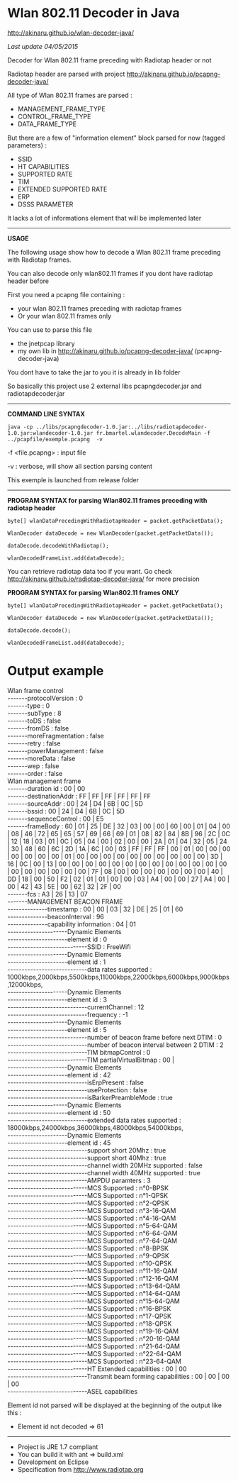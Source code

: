 # Wlan 802.11 Decoder in Java #

http://akinaru.github.io/wlan-decoder-java/

<i>Last update 04/05/2015</i>

Decoder for Wlan 802.11 frame preceding with Radiotap header or not

Radiotap header are parsed with project http://akinaru.github.io/pcapng-decoder-java/

All type of Wlan 802.11 frames are parsed :
 * MANAGEMENT_FRAME_TYPE
 * CONTROL_FRAME_TYPE
 * DATA_FRAME_TYPE

But there are a few of "information element" block parsed for now (tagged parameters) :
* SSID
* HT CAPABILITIES
* SUPPORTED RATE
* TIM
* EXTENDED SUPPORTED RATE
* ERP
* DSSS PARAMETER

It lacks a lot of informations element that will be implemented later 

<hr/>

<b>USAGE</b>

The following usage show how to decode a Wlan 802.11 frame preceding with Radiotap frames.

You can also decode only wlan802.11 frames if you dont have radiotap header before

First you need a pcapng file containing :
 * your wlan 802.11 frames preceding with radiotap frames
 * Or your wlan 802.11 frames only
 
You can use to parse this file 
* the jnetpcap library 
* my own lib in http://akinaru.github.io/pcapng-decoder-java/ (pcapng-decoder-java)

You dont have to take the jar to you it is already in lib folder

So basically this project use 2 external libs pcapngdecoder.jar and radiotapdecoder.jar

<hr/>

<b>COMMAND LINE SYNTAX</b> 

``java -cp ../libs/pcapngdecoder-1.0.jar:../libs/radiotapdecoder-1.0.jar:wlandecoder-1.0.jar fr.bmartel.wlandecoder.DecodeMain -f ../pcapfile/exemple.pcapng  -v``

-f <file.pcapng> : input file

-v               : verbose, will show all section parsing content

This exemple is launched from release folder

<hr/>

<b>PROGRAM SYNTAX for parsing Wlan802.11 frames preceding with radiotap header</b>

``byte[] wlanDataPrecedingWithRadiotapHeader = packet.getPacketData();``

``WlanDecoder dataDecode = new WlanDecoder(packet.getPacketData());``

``dataDecode.decodeWithRadiotap();``

``wlanDecodedFrameList.add(dataDecode);``

You can retrieve radiotap data too if you want. Go check http://akinaru.github.io/radiotap-decoder-java/ for more precision

<b>PROGRAM SYNTAX for parsing Wlan802.11 frames ONLY</b>

``byte[] wlanDataPrecedingWithRadiotapHeader = packet.getPacketData();``

``WlanDecoder dataDecode = new WlanDecoder(packet.getPacketData());``

``dataDecode.decode();``

``wlanDecodedFrameList.add(dataDecode);``

# Output example


Wlan frame control<br/>
-------protocolVersion   : 0<br/>
-------type              : 0<br/>
-------subType           : 8<br/>
-------toDS              : false<br/>
-------fromDS            : false<br/>
-------moreFragmentation : false<br/>
-------retry             : false<br/>
-------powerManagement   : false<br/>
-------moreData          : false<br/>
-------wep               : false<br/>
-------order             : false<br/>
Wlan management frame<br/>
-------duration id     : 00 | 00<br/>
-------destinationAddr : FF | FF | FF | FF | FF | FF<br/>
-------sourceAddr      : 00 | 24 | D4 | 6B | 0C | 5D<br/>
-------bssid           : 00 | 24 | D4 | 6B | 0C | 5D<br/>
-------sequenceControl : 00 | E5<br/>
-------frameBody       : 60 | 01 | 25 | DE | 32 | 03 | 00 | 00 | 60 | 00 | 01 | 04 | 00 | 08 | 46 | 72 | 65 | 65 | 57 | 69 | 66 | 69 | 01 | 08 | 82 | 84 | 8B | 96 | 2C | 0C | 12 | 18 | 03 | 01 | 0C | 05 | 04 | 00 | 02 | 00 | 00 | 2A | 01 | 04 | 32 | 05 | 24 | 30 | 48 | 60 | 6C | 2D | 1A | 6C | 00 | 03 | FF | FF | FF | 00 | 01 | 00 | 00 | 00 | 00 | 00 | 00 | 00 | 01 | 00 | 00 | 00 | 00 | 00 | 00 | 00 | 00 | 00 | 00 | 3D | 16 | 0C | 00 | 13 | 00 | 00 | 00 | 00 | 00 | 00 | 00 | 00 | 00 | 00 | 00 | 00 | 00 | 00 | 00 | 00 | 00 | 00 | 00 | 7F | 08 | 00 | 00 | 00 | 00 | 00 | 00 | 00 | 40 | DD | 18 | 00 | 50 | F2 | 02 | 01 | 01 | 00 | 00 | 03 | A4 | 00 | 00 | 27 | A4 | 00 | 00 | 42 | 43 | 5E | 00 | 62 | 32 | 2F | 00<br/>
-------fcs             : A3 | 26 | 13 | 07<br/>
-------MANAGEMENT BEACON FRAME<br/>
--------------timestamp              : 00 | 00 | 03 | 32 | DE | 25 | 01 | 60<br/>
--------------beaconInterval         : 96<br/>
--------------capability information : 04 | 01<br/>
---------------------Dynamic Elements<br/>
---------------------element id : 0<br/>
----------------------------SSID : FreeWifi<br/>
---------------------Dynamic Elements<br/>
---------------------element id : 1<br/>
----------------------------data rates supported :<br/> 1000kbps,2000kbps,5500kbps,11000kbps,22000kbps,6000kbps,9000kbps,12000kbps,<br/>
---------------------Dynamic Elements<br/>
---------------------element id : 3<br/>
----------------------------currentChannel : 12<br/>
----------------------------frequency      : -1<br/>
---------------------Dynamic Elements<br/>
---------------------element id : 5<br/>
----------------------------number of beacon frame before next DTIM  : 0<br/>
----------------------------number of beacon interval between 2 DTIM : 2<br/>
----------------------------TIM bitmapControl                        : 0<br/>
----------------------------TIM partialVirtualBitmap : 00 | <br/>
---------------------Dynamic Elements<br/>
---------------------element id : 42<br/>
----------------------------isErpPresent         : false<br/>
----------------------------useProtection        : false<br/>
----------------------------isBarkerPreambleMode : true<br/>
---------------------Dynamic Elements<br/>
---------------------element id : 50<br/>
----------------------------extended data rates supported : 18000kbps,24000kbps,36000kbps,48000kbps,54000kbps,<br/>
---------------------Dynamic Elements<br/>
---------------------element id : 45<br/>
----------------------------support short 20Mhz           : true<br/>
----------------------------support short 40Mhz           : true<br/>
----------------------------channel width 20MHz supported : false<br/>
----------------------------channel width 40MHz supported : true<br/>
----------------------------AMPDU paramters               : 3<br/>
----------------------------MCS Supported : n°0-BPSK<br/>
----------------------------MCS Supported : n°1-QPSK<br/>
----------------------------MCS Supported : n°2-QPSK<br/>
----------------------------MCS Supported : n°3-16-QAM<br/>
----------------------------MCS Supported : n°4-16-QAM<br/>
----------------------------MCS Supported : n°5-64-QAM<br/>
----------------------------MCS Supported : n°6-64-QAM<br/>
----------------------------MCS Supported : n°7-64-QAM<br/>
----------------------------MCS Supported : n°8-BPSK<br/>
----------------------------MCS Supported : n°9-QPSK<br/>
----------------------------MCS Supported : n°10-QPSK<br/>
----------------------------MCS Supported : n°11-16-QAM<br/>
----------------------------MCS Supported : n°12-16-QAM<br/>
----------------------------MCS Supported : n°13-64-QAM<br/>
----------------------------MCS Supported : n°14-64-QAM<br/>
----------------------------MCS Supported : n°15-64-QAM<br/>
----------------------------MCS Supported : n°16-BPSK<br/>
----------------------------MCS Supported : n°17-QPSK<br/>
----------------------------MCS Supported : n°18-QPSK<br/>
----------------------------MCS Supported : n°19-16-QAM<br/>
----------------------------MCS Supported : n°20-16-QAM<br/>
----------------------------MCS Supported : n°21-64-QAM<br/>
----------------------------MCS Supported : n°22-64-QAM<br/>
----------------------------MCS Supported : n°23-64-QAM<br/>
----------------------------HT Extended capabilities           : 00 | 00<br/>
----------------------------Transmit beam forming capabilities : 00 | 00 | 00 | 00<br/>
----------------------------ASEL capabilities<br/>


Element id not parsed will be displayed at the beginning of the output like this :
* Element id not decoded => 61

<hr/>

* Project is JRE 1.7 compliant
* You can build it with ant => build.xml
* Development on Eclipse 
* Specification from http://www.radiotap.org
